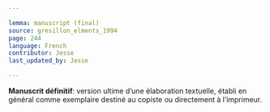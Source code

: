 ```yaml
---

lemma: manuscript (final)
source: gresillon_elments_1994
page: 244
language: French
contributor: Jesse
last_updated_by: Jesse

---
```

**Manuscrit définitif**: version ultime d’une élaboration textuelle, établi en général comme exemplaire destiné au copiste ou directement à l’imprimeur.
